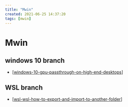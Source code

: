 ```yaml
---
title: "Mwin"
created: 2021-06-25 14:37:20
tags: [mwin]
---
```


# Mwin

## windows 10 branch

- [[windows-10-gpu-passthrough-on-high-end-desktops]]

## WSL branch

- [[wsl-wsl-how-to-export-and-import-to-another-folder]]

[//begin]: # "Autogenerated link references for markdown compatibility"
[windows-10-gpu-passthrough-on-high-end-desktops]: windows-10-gpu-passthrough-on-high-end-desktops.md "Windows 10 GPU passthrough on high end laptops"
[wsl-wsl-how-to-export-and-import-to-another-folder]: wsl-wsl-how-to-export-and-import-to-another-folder.md "wsl-wsl-how-to-export-and-import-to-another-folder"
[//end]: # "Autogenerated link references"
